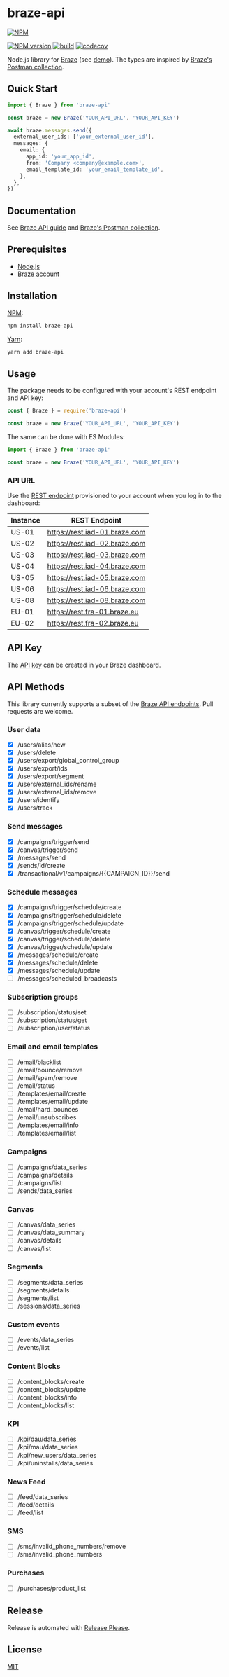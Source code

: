 # braze-api

[![NPM](https://nodei.co/npm/braze-api.png)](https://nodei.co/npm/braze-api/)

[![NPM version](https://img.shields.io/npm/v/braze-api.svg)](https://www.npmjs.com/package/braze-api)
[![build](https://github.com/remarkablemark/braze-api/actions/workflows/build.yml/badge.svg)](https://github.com/remarkablemark/braze-api/actions/workflows/build.yml)
[![codecov](https://codecov.io/gh/remarkablemark/braze-api/branch/master/graph/badge.svg?token=QHPI1I0XI3)](https://codecov.io/gh/remarkablemark/braze-api)

Node.js library for [Braze](https://www.braze.com/) (see [demo](https://replit.com/@remarkablemark/braze-api)). The types are inspired by [Braze's Postman collection](https://documenter.getpostman.com/view/4689407/SVYrsdsG).

## Quick Start

```ts
import { Braze } from 'braze-api'

const braze = new Braze('YOUR_API_URL', 'YOUR_API_KEY')

await braze.messages.send({
  external_user_ids: ['your_external_user_id'],
  messages: {
    email: {
      app_id: 'your_app_id',
      from: 'Company <company@example.com>',
      email_template_id: 'your_email_template_id',
    },
  },
})
```

## Documentation

See [Braze API guide](https://www.braze.com/docs/api/basics/) and [Braze's Postman collection](https://documenter.getpostman.com/view/4689407/SVYrsdsG).

## Prerequisites

- [Node.js](https://nodejs.org/)
- [Braze account](https://www.braze.com/get-started)

## Installation

[NPM](https://www.npmjs.com/package/braze-api):

```sh
npm install braze-api
```

[Yarn](https://yarnpkg.com/package/braze-api):

```sh
yarn add braze-api
```

## Usage

The package needs to be configured with your account's REST endpoint and API key:

```ts
const { Braze } = require('braze-api')

const braze = new Braze('YOUR_API_URL', 'YOUR_API_KEY')
```

The same can be done with ES Modules:

```ts
import { Braze } from 'braze-api'

const braze = new Braze('YOUR_API_URL', 'YOUR_API_KEY')
```

### API URL

Use the [REST endpoint](https://www.braze.com/docs/api/basics/#endpoints) provisioned to your account when you log in to the dashboard:

| Instance | REST Endpoint                 |
| -------- | ----------------------------- |
| US-01    | https://rest.iad-01.braze.com |
| US-02    | https://rest.iad-02.braze.com |
| US-03    | https://rest.iad-03.braze.com |
| US-04    | https://rest.iad-04.braze.com |
| US-05    | https://rest.iad-05.braze.com |
| US-06    | https://rest.iad-06.braze.com |
| US-08    | https://rest.iad-08.braze.com |
| EU-01    | https://rest.fra-01.braze.eu  |
| EU-02    | https://rest.fra-02.braze.eu  |

## API Key

The [API key](https://www.braze.com/docs/api/basics/#app-group-rest-api-keys) can be created in your Braze dashboard.

## API Methods

This library currently supports a subset of the [Braze API endpoints](https://www.braze.com/docs/api/endpoints/). Pull requests are welcome.

### User data

- [x] /users/alias/new
- [x] /users/delete
- [x] /users/export/global_control_group
- [x] /users/export/ids
- [x] /users/export/segment
- [x] /users/external_ids/rename
- [x] /users/external_ids/remove
- [x] /users/identify
- [x] /users/track

### Send messages

- [x] /campaigns/trigger/send
- [x] /canvas/trigger/send
- [x] /messages/send
- [x] /sends/id/create
- [x] /transactional/v1/campaigns/{{CAMPAIGN_ID}}/send

### Schedule messages

- [x] /campaigns/trigger/schedule/create
- [x] /campaigns/trigger/schedule/delete
- [x] /campaigns/trigger/schedule/update
- [x] /canvas/trigger/schedule/create
- [x] /canvas/trigger/schedule/delete
- [x] /canvas/trigger/schedule/update
- [x] /messages/schedule/create
- [x] /messages/schedule/delete
- [x] /messages/schedule/update
- [ ] /messages/scheduled_broadcasts

### Subscription groups

- [ ] /subscription/status/set
- [ ] /subscription/status/get
- [ ] /subscription/user/status

### Email and email templates

- [ ] /email/blacklist
- [ ] /email/bounce/remove
- [ ] /email/spam/remove
- [ ] /email/status
- [ ] /templates/email/create
- [ ] /templates/email/update
- [ ] /email/hard_bounces
- [ ] /email/unsubscribes
- [ ] /templates/email/info
- [ ] /templates/email/list

### Campaigns

- [ ] /campaigns/data_series
- [ ] /campaigns/details
- [ ] /campaigns/list
- [ ] /sends/data_series

### Canvas

- [ ] /canvas/data_series
- [ ] /canvas/data_summary
- [ ] /canvas/details
- [ ] /canvas/list

### Segments

- [ ] /segments/data_series
- [ ] /segments/details
- [ ] /segments/list
- [ ] /sessions/data_series

### Custom events

- [ ] /events/data_series
- [ ] /events/list

### Content Blocks

- [ ] /content_blocks/create
- [ ] /content_blocks/update
- [ ] /content_blocks/info
- [ ] /content_blocks/list

### KPI

- [ ] /kpi/dau/data_series
- [ ] /kpi/mau/data_series
- [ ] /kpi/new_users/data_series
- [ ] /kpi/uninstalls/data_series

### News Feed

- [ ] /feed/data_series
- [ ] /feed/details
- [ ] /feed/list

### SMS

- [ ] /sms/invalid_phone_numbers/remove
- [ ] /sms/invalid_phone_numbers

### Purchases

- [ ] /purchases/product_list

## Release

Release is automated with [Release Please](https://github.com/googleapis/release-please).

## License

[MIT](https://github.com/remarkablemark/braze-api/blob/master/LICENSE)
